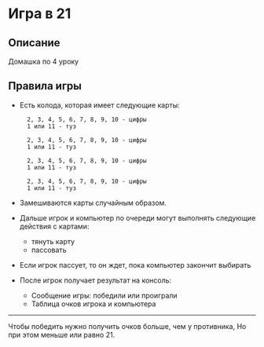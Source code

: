 # Игра в 21

## Описание 
Домашка по 4 уроку

## Правила игры
- Есть колода, которая имеет следующие карты:

	    2, 3, 4, 5, 6, 7, 8, 9, 10 - цифры
    	1 или 11 - туз

	    2, 3, 4, 5, 6, 7, 8, 9, 10 - цифры
	    1 или 11 - туз

	    2, 3, 4, 5, 6, 7, 8, 9, 10 - цифры
	    1 или 11 - туз

	    2, 3, 4, 5, 6, 7, 8, 9, 10 - цифры
	    1 или 11 - туз

- Замешиваются карты случайным образом.

- Дальше игрок и компьютер по очереди могут выполнять следующие действия с картами:
	- тянуть карту
	- пассовать

- Если игрок пассует, то он ждет, пока компьютер закончит выбирать

- После игрок получает результат на консоль:
	- Сообщение игры: победили или проиграли
	- Таблица очков игрока и компьютера

***
Чтобы победить нужно получить очков больше, чем у противника, 
Но при этом меньше или равно 21.